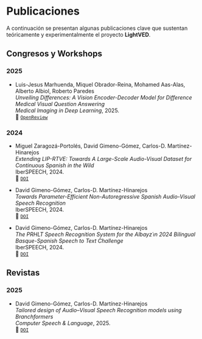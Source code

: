# Publicaciones

A continuación se presentan algunas publicaciones clave que sustentan teóricamente y experimentalmente el proyecto **LightVED**.

## Congresos y Workshops

### 2025

- Luis-Jesus Marhuenda, Miquel Obrador-Reina, Mohamed Aas-Alas, Alberto Albiol, Roberto Paredes  
   *Unveiling Differences: A Vision Encoder-Decoder Model for Difference Medical Visual Question Answering*  
   *Medical Imaging in Deep Learning*, 2025.  
   🔗 [`OpenReview`](https://openreview.net/forum?id=8CNssOg7fk)

### 2024

- Miguel Zaragozá-Portolés, David Gimeno-Gómez, Carlos-D. Martínez-Hinarejos  
   *Extending LIP-RTVE: Towards A Large-Scale Audio-Visual Dataset for Continuous Spanish in the Wild*  
   IberSPEECH, 2024.  
   🔗 [`DOI`](http://dx.doi.org/10.21437/IberSPEECH.2024-41)

- David Gimeno-Gómez, Carlos-D. Martínez-Hinarejos  
   *Towards Parameter-Efficient Non-Autoregressive Spanish Audio-Visual Speech Recognition*  
   IberSPEECH, 2024.  
   🔗 [`DOI`](http://dx.doi.org/10.21437/IberSPEECH.2024-34)

- David Gimeno-Gómez, Carlos-D. Martínez-Hinarejos  
   *The PRHLT Speech Recognition System for the Albayz´ın 2024 Bilingual Basque-Spanish Speech to Text Challenge*  
   IberSPEECH, 2024.  
   🔗 [`DOI`](http://dx.doi.org/10.21437/IberSPEECH.2024-65)

## Revistas

### 2025

- David Gimeno-Gómez, Carlos-D. Martínez-Hinarejos  
*Tailored design of Audio–Visual Speech Recognition models using Branchformers*  
*Computer Speech & Language*, 2025.  
🔗 [`DOI`](https://doi.org/10.1016/j.csl.2025.101811)

<!-- @article{GIMENOGOMEZ2025101811,
    title = {Tailored design of Audio–Visual Speech Recognition models using Branchformers},
    journal = {Computer Speech & Language},
    volume = {94},
    pages = {101811},
    year = {2025},
    issn = {0885-2308},
    doi = {https://doi.org/10.1016/j.csl.2025.101811},
    url = {https://www.sciencedirect.com/science/article/pii/S0885230825000361},
    author = {David Gimeno-Gómez and Carlos D. Martínez-Hinarejos},
} -->
